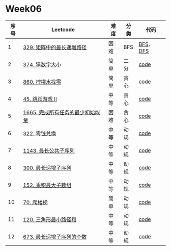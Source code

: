 # Week06

| 序号 | Leetcode                                                     | 难度 | 分类 | 代码                                                         |
| ---- | ------------------------------------------------------------ | ---- | ---- | ------------------------------------------------------------ |
| 1    | [329. 矩阵中的最长递增路径](https://leetcode.cn/problems/longest-increasing-path-in-a-matrix/) | 困难 | BFS  | [BFS](https://github.com/zhj6422/LeetcodeHomework/blob/main/week06/329.%20%E7%9F%A9%E9%98%B5%E4%B8%AD%E7%9A%84%E6%9C%80%E9%95%BF%E9%80%92%E5%A2%9E%E8%B7%AF%E5%BE%84(BFS).java)、[DFS](https://github.com/zhj6422/LeetcodeHomework/blob/main/week06/329.%20%E7%9F%A9%E9%98%B5%E4%B8%AD%E7%9A%84%E6%9C%80%E9%95%BF%E9%80%92%E5%A2%9E%E8%B7%AF%E5%BE%84(DFS).java) |
| 2    | [374. 猜数字大小](https://leetcode.cn/problems/guess-number-higher-or-lower/) | 简单 | 二分 | [code](https://github.com/zhj6422/LeetcodeHomework/blob/main/week06/374.%20%E7%8C%9C%E6%95%B0%E5%AD%97%E5%A4%A7%E5%B0%8F.java) |
| 3    | [860. 柠檬水找零](https://leetcode.cn/problems/lemonade-change/) | 简单 | 贪心 | [code](https://github.com/zhj6422/LeetcodeHomework/blob/main/week06/860.%20%E6%9F%A0%E6%AA%AC%E6%B0%B4%E6%89%BE%E9%9B%B6.java) |
| 4    | [45. 跳跃游戏 II](https://leetcode.cn/problems/jump-game-ii/) | 中等 | 贪心 | [code](https://github.com/zhj6422/LeetcodeHomework/blob/main/week06/45.%20%E8%B7%B3%E8%B7%83%E6%B8%B8%E6%88%8F%20II.java) |
| 5    | [1665. 完成所有任务的最少初始能量](https://leetcode.cn/problems/minimum-initial-energy-to-finish-tasks/) | 困难 | 贪心 | [code](https://github.com/zhj6422/LeetcodeHomework/blob/main/week06/1665.%20%E5%AE%8C%E6%88%90%E6%89%80%E6%9C%89%E4%BB%BB%E5%8A%A1%E7%9A%84%E6%9C%80%E5%B0%91%E5%88%9D%E5%A7%8B%E8%83%BD%E9%87%8F.java) |
| 6    | [322. 零钱兑换](https://leetcode.cn/problems/coin-change/)   | 中等 | 动规 | [code](https://github.com/zhj6422/LeetcodeHomework/blob/main/week06%E8%B4%AA%E5%BF%83%E3%80%81%E5%8A%A8%E8%A7%84/322.%20%E9%9B%B6%E9%92%B1%E5%85%91%E6%8D%A2.java) |
| 7    | [1143. 最长公共子序列](https://leetcode.cn/problems/longest-common-subsequence/) | 中等 | 动规 | [code](https://github.com/zhj6422/LeetcodeHomework/blob/main/week06%E8%B4%AA%E5%BF%83%E3%80%81%E5%8A%A8%E8%A7%84/1143.%20%E6%9C%80%E9%95%BF%E5%85%AC%E5%85%B1%E5%AD%90%E5%BA%8F%E5%88%97.java) |
| 8    | [300. 最长递增子序列](https://leetcode.cn/problems/longest-increasing-subsequence/) | 中等 | 动规 | [code](https://github.com/zhj6422/LeetcodeHomework/blob/main/week06%E8%B4%AA%E5%BF%83%E3%80%81%E5%8A%A8%E8%A7%84/300.%20%E6%9C%80%E9%95%BF%E9%80%92%E5%A2%9E%E5%AD%90%E5%BA%8F%E5%88%97.java) |
| 9    | [152. 乘积最大子数组](https://leetcode.cn/problems/maximum-product-subarray/) | 中等 | 动规 | [code](https://github.com/zhj6422/LeetcodeHomework/blob/main/week06%E8%B4%AA%E5%BF%83%E3%80%81%E5%8A%A8%E8%A7%84/152.%20%E4%B9%98%E7%A7%AF%E6%9C%80%E5%A4%A7%E5%AD%90%E6%95%B0%E7%BB%84.java) |
| 10   | [70. 爬楼梯](https://leetcode.cn/problems/climbing-stairs/)  | 简单 | 动规 | [code](https://github.com/zhj6422/LeetcodeHomework/blob/main/week06%E8%B4%AA%E5%BF%83%E3%80%81%E5%8A%A8%E8%A7%84/70.%20%E7%88%AC%E6%A5%BC%E6%A2%AF.java) |
| 11   | [120. 三角形最小路径和](https://leetcode.cn/problems/triangle/) | 中等 | 动规 | [code](https://github.com/zhj6422/LeetcodeHomework/blob/main/week06%E8%B4%AA%E5%BF%83%E3%80%81%E5%8A%A8%E8%A7%84/120.%20%E4%B8%89%E8%A7%92%E5%BD%A2%E6%9C%80%E5%B0%8F%E8%B7%AF%E5%BE%84%E5%92%8C.java) |
| 12   | [673. 最长递增子序列的个数](https://leetcode.cn/problems/number-of-longest-increasing-subsequence/) | 中等 | 动规 | [code](https://github.com/zhj6422/LeetcodeHomework/blob/main/week06%E8%B4%AA%E5%BF%83%E3%80%81%E5%8A%A8%E8%A7%84/673.%20%E6%9C%80%E9%95%BF%E9%80%92%E5%A2%9E%E5%AD%90%E5%BA%8F%E5%88%97%E7%9A%84%E4%B8%AA%E6%95%B0.java) |

